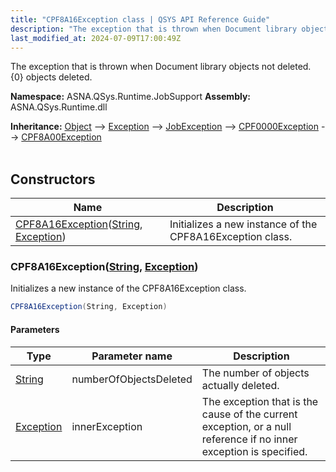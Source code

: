 ```yaml
---
title: "CPF8A16Exception class | QSYS API Reference Guide"
description: "The exception that is thrown when Document library objects not deleted. {0} objects deleted. "
last_modified_at: 2024-07-09T17:00:49Z
---
```


The exception that is thrown when Document library objects not deleted. {0} objects deleted.

**Namespace:** ASNA.QSys.Runtime.JobSupport
**Assembly:** ASNA.QSys.Runtime.dll

**Inheritance:** [Object](https://docs.microsoft.com/en-us/dotnet/api/system.object) --> [Exception](https://docs.microsoft.com/en-us/dotnet/api/system.exception) --> [JobException](/reference/runtime/qsys-runtime-job-support/job-exception.html) --> [CPF0000Exception](/reference/runtime/qsys-runtime-job-support/cpf-exceptions/cpf0000-exception.html) --> [CPF8A00Exception](/reference/runtime/qsys-runtime-job-support/cpf-exceptions/cpf8a00-exception.html)
<br>
<br>

## Constructors

| Name | Description |
| --- | --- |
| [CPF8A16Exception](#cpf8a16exceptionstring-exception)([String](https://docs.microsoft.com/en-us/dotnet/api/system.string), [Exception](https://docs.microsoft.com/en-us/dotnet/api/system.exception)) | Initializes a new instance of the CPF8A16Exception class.

### CPF8A16Exception([String](https://docs.microsoft.com/en-us/dotnet/api/system.string), [Exception](https://docs.microsoft.com/en-us/dotnet/api/system.exception))

Initializes a new instance of the CPF8A16Exception class.

```cs
CPF8A16Exception(String, Exception)
```

#### Parameters

| Type | Parameter name | Description
| --- | --- | ---
| [String](https://docs.microsoft.com/en-us/dotnet/api/system.string) | numberOfObjectsDeleted | The number of objects actually deleted.
| [Exception](https://docs.microsoft.com/en-us/dotnet/api/system.exception) | innerException | The exception that is the cause of the current exception, or a null reference if no inner exception is specified.
